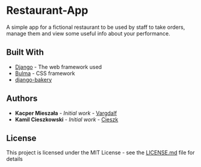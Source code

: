 # Restaurant-App

A simple app for a fictional restaurant to be used by staff to take orders, manage them and view some useful info about your performance.

## Built With

* [Django](https://www.djangoproject.com/) - The web framework used
* [Bulma](https://bulma.io/) - CSS framework
* [django-bakery](https://django-bakery.readthedocs.io/en/latest/)
 
 ## Authors

* **Kacper Mieszała** - *Initial work* - [Vargdalf](https://github.com/Vargdalf)
* **Kamil Cieszkowski** - *Initial work* - [Cieszk](https://github.com/Cieszk)

## License

This project is licensed under the MIT License - see the [LICENSE.md](https://github.com/Vargdalf/Restaurant-App/blob/master/LICENSE) file for details
